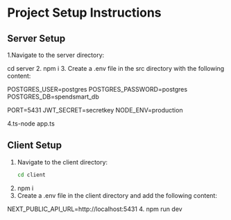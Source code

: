 # Project Setup Instructions


## Server Setup

1.Navigate to the server directory:

cd server
2. npm i
3. Create a .env file in the src directory with the following content:

POSTGRES_USER=postgres
POSTGRES_PASSWORD=postgres
POSTGRES_DB=spendsmart_db

PORT=5431
JWT_SECRET=secretkey
NODE_ENV=production

4.ts-node app.ts

## Client Setup

1. Navigate to the client directory:
   ```bash
   cd client
2. npm i
3. Create a .env file in the client directory and add the following content:

NEXT_PUBLIC_API_URL=http://localhost:5431
4. npm run dev
